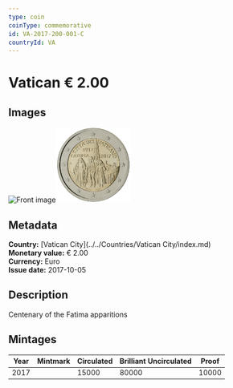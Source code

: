 ```yaml
---
type: coin
coinType: commemorative
id: VA-2017-200-001-C
countryId: VA
---
```


# Vatican € 2.00

## Images

<img src="../../Images/common-2007-200.webp" height="150" alt="Front image"><img src="Images/VA-2017-200-001.webp" height="150" alt="Back image">

## Metadata

**Country:** [Vatican City](../../Countries/Vatican City/index.md)\
**Monetary value:** € 2.00\
**Currency:** Euro\
**Issue date:** 2017-10-05

## Description

Centenary of the Fatima apparitions

## Mintages

| Year | Mintmark | Circulated | Brilliant Uncirculated | Proof |
| ---- | -------- | ---------- | ---------------------- | ----- |
| 2017 |          | 15000      | 80000                  | 10000 |

